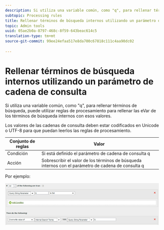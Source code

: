 ```yaml
---
description: Si utiliza una variable común, como "q", para rellenar términos de búsqueda, puede utilizar reglas de procesamiento para rellenar las eVar de los términos de búsqueda internos con esos valores.
subtopic: Processing rules
title: Rellenar términos de búsqueda internos utilizando un parámetro de cadena de consulta
topic: Admin tools
uuid: 05ae2b0a-8797-468c-8f59-643beac614c5
translation-type: tm+mt
source-git-commit: 99ee24efaa517e8da700c67818c111c4aa90dc02

---
```



# Rellenar términos de búsqueda internos utilizando un parámetro de cadena de consulta

Si utiliza una variable común, como &quot;q&quot;, para rellenar términos de búsqueda, puede utilizar reglas de procesamiento para rellenar las eVar de los términos de búsqueda internos con esos valores.

Los valores de las cadenas de consulta deben estar codificados en Unicode o UTF-8 para que puedan leerlos las reglas de procesamiento.

| Conjunto de reglas | Valor |
|---|---|
| Condición | Si está definido el parámetro de cadena de consulta q |
| Acción | Sobrescribir el valor de los términos de búsqueda internos con el parámetro de cadena de consulta q |

Por ejemplo:

![](assets/populate-internal-search-terms.png)

